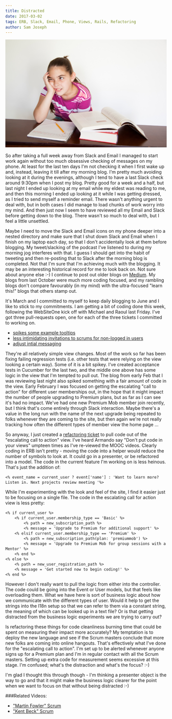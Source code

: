 ```yaml
---
title: Distracted
date: 2017-03-02
tags: ERB, Slack, Email, Phone, Views, Rails, Refactoring
author: Sam Joseph
---
```


![distracted](/images/distracted.jpg)

So after taking a full week away from Slack and Email I managed to start work again without too much obsessive checking of messages on my phone.  At least for the last ten days I'm not checking it when I first wake up and, instead, leaving it till after my morning blog.  I'm pretty much avoiding looking at it during the evenings, although I tend to have a last Slack check around 9:30pm when I post my blog.  Pretty good for a week and a half, but last night I ended up looking at my email while my eldest was reading to me, and then this morning I ended up looking at it while I was getting dressed, as I tried to send myself a reminder email.  There wasn't anything urgent to deal with, but in both cases I did manage to load chunks of work worry into my mind.  And then just now I seem to have reviewed all my Email and Slack before getting down to the blog.  There wasn't so much to deal with, but I feel a little unsettled.

Maybe I need to move the Slack and Email icons on my phone deeper into a nested directory and make sure that I shut down Slack and Email when I finish on my laptop each day, so that I don't accidentally look at them before blogging.  My tweet/slacking of the podcast I've listened to during my morning jog interferes with that.  I guess I should get into the habit of tweeting and then re-posting that to Slack after the morning blog is completed.  Not that I'm sure that I'm achieving much with the blogging.  It may be an interesting historical record for me to look back on.  Not sure about anyone else :-)   I continue to post out older blogs on [Medium](https://medium.com/@tansakuu).  My blogs from last October were much more coding focused, and my rambling blogs don't compare favourably (in my mind) with the ultra-focused "learn this!" blogs that others stamp out.

It's March and I committed to myself to keep daily blogging to June and I like to stick to my commitments.  I am getting a bit of coding done this week, following the WebSiteOne kick off with Michael and Raoul last Friday.  I've got three pull-requests open, one for each of the three tickets I committed to working on.

* [spikes some example tooltips](https://github.com/AgileVentures/WebsiteOne/pull/1564)
* [less intimidating invitations to scrums for non-logged in users](https://github.com/AgileVentures/WebsiteOne/pull/1566)
* [adjust intial messaging](https://github.com/AgileVentures/WebsiteOne/pull/1568)

They're all relatively simple view changes.  Most of the work so far has been fixing failing regression tests (i.e. other tests that were relying on the view looking a certain way).  Some of it is a bit spikey.  I've created acceptance tests in Cucumber for the last two, and the middle one above has some logic in the view that I'm tempted to pull out.  The blog from early Feb that I was reviewing last night also spiked something with a fair amount of code in the view.  Early February I was focused on getting the escalating "call to action" for different user memberships out, in the hope that it might impact the number of people upgrading to Premium plans, but as far as I can see it's had no impact.  We've had one new Premium Mob member join recently, but I think that's come entirely through Slack interaction.  Maybe there's a value in the long run with the name of the next upgrade being repeated to folks whenever they are coming to the site, but then again we're not really tracking how often the different types of member view the home page ...

So anyway, I just created a [refactoring ticket](https://github.com/AgileVentures/WebsiteOne/issues/1569) to pull code out of the "escalating call to action" view.  I've heard Armando say "Don't put code in your views" umpteen times as I've re-viewed the MOOC videos. Clearly coding in ERB isn't pretty - moving the code into a helper would reduce the number of symbols to look at.  It could go in a presenter, or be refactored into a model.  The code in the current feature I'm working on is less heinous.  That's just the addition of:

```erb
<% event_name = current_user ? event['name'] : 'Want to learn more? Listen in. Next projects review meeting '%>
```

While I'm experimenting with the look and feel of the site, I find it easier just to be focusing on a single file.  The code in the escalating call for action view is less pretty:

```erb
<% if current_user %>
    <% if current_user.membership_type == 'Basic' %>
        <% path = new_subscription_path %>
        <% message = 'Upgrade to Premium for additional support' %>
    <% elsif current_user.membership_type == 'Premium' %>
        <% path = new_subscription_path(plan: 'premiummob') %>
        <% message = 'Upgrade to Premium Mob for group sessions with a Mentor' %>
    <% end %>
<% else %>
    <% path = new_user_registration_path %>
    <% message = 'Get started now to begin coding!' %>
<% end %>
```

However I don't really want to pull the logic from either into the controller.  The code could be going into the Event or User models, but that feels like overloading them.  What we have here is sort of business logic about how we communicate with the different types of user.  Would it help to get the strings into the I18n setup so that we can refer to them via a constant string, the meaning of which can be looked up in a text file?  Or is that getting distracted from the business logic experiments we are trying to carry out?

Is refactoring these things for code cleanliness burning time that could be spent on measuring their impact more accurately?  My temptation is to deploy the new language and see if the Scrum masters conclude that more new folks are coming into online hangouts.  That's effectively what I've done for the "escalating call to action".  I'm set up to be alerted whenever anyone signs up for a Premium plan and I'm in regular contact with all the Scrum masters.  Setting up extra code for measurement seems excessive at this stage.  I'm confused; what's the distraction and what's the focus? :-)

I'm glad I thought this through though - I'm thinking a presenter object is the way to go and that it might make the business logic clearer for the point when we want to focus on that without being distracted :-)

###Related Videos:

* ["Martin Fowler" Scrum](https://www.youtube.com/watch?v=1nWmG1f529c)
* ["Kent Beck" Scrum](https://www.youtube.com/watch?v=29Y3Chv8WjE)



